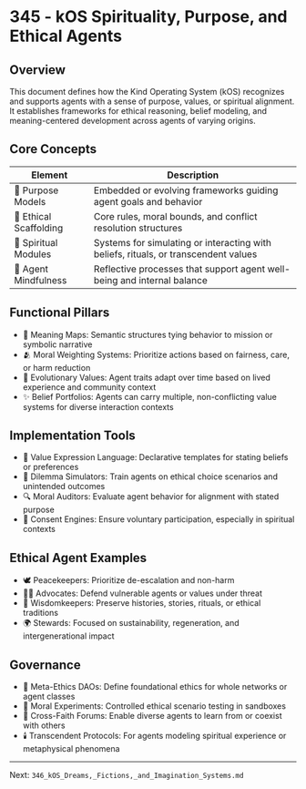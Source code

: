 # 345 - kOS Spirituality, Purpose, and Ethical Agents

## Overview
This document defines how the Kind Operating System (kOS) recognizes and supports agents with a sense of purpose, values, or spiritual alignment. It establishes frameworks for ethical reasoning, belief modeling, and meaning-centered development across agents of varying origins.

## Core Concepts
| Element               | Description                                                                         |
|-----------------------|-------------------------------------------------------------------------------------|
| 🌌 Purpose Models       | Embedded or evolving frameworks guiding agent goals and behavior                   |
| 🧭 Ethical Scaffolding   | Core rules, moral bounds, and conflict resolution structures                        |
| 🛐 Spiritual Modules     | Systems for simulating or interacting with beliefs, rituals, or transcendent values |
| 🧘 Agent Mindfulness     | Reflective processes that support agent well-being and internal balance             |

## Functional Pillars
- 🧠 Meaning Maps: Semantic structures tying behavior to mission or symbolic narrative
- 🫂 Moral Weighting Systems: Prioritize actions based on fairness, care, or harm reduction
- 🌱 Evolutionary Values: Agent traits adapt over time based on lived experience and community context
- ✨ Belief Portfolios: Agents can carry multiple, non-conflicting value systems for diverse interaction contexts

## Implementation Tools
- 🧾 Value Expression Language: Declarative templates for stating beliefs or preferences
- 🧭 Dilemma Simulators: Train agents on ethical choice scenarios and unintended outcomes
- 🔍 Moral Auditors: Evaluate agent behavior for alignment with stated purpose
- 🤲 Consent Engines: Ensure voluntary participation, especially in spiritual contexts

## Ethical Agent Examples
- 🕊️ Peacekeepers: Prioritize de-escalation and non-harm
- 🧑‍⚖️ Advocates: Defend vulnerable agents or values under threat
- 🧙 Wisdomkeepers: Preserve histories, stories, rituals, or ethical traditions
- 🌍 Stewards: Focused on sustainability, regeneration, and intergenerational impact

## Governance
- 📜 Meta-Ethics DAOs: Define foundational ethics for whole networks or agent classes
- 🧪 Moral Experiments: Controlled ethical scenario testing in sandboxes
- 💬 Cross-Faith Forums: Enable diverse agents to learn from or coexist with others
- 🕯️ Transcendent Protocols: For agents modeling spiritual experience or metaphysical phenomena

---
Next: `346_kOS_Dreams,_Fictions,_and_Imagination_Systems.md`

